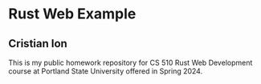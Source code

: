 # Rust Web Example
## Cristian Ion


This is my public homework repository for CS 510 Rust Web Development course at Portland State University offered in Spring 2024.
